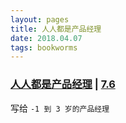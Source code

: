 ```yaml
---
layout: pages
title: 人人都是产品经理
date: 2018.04.07
tags: bookworms
---
```


### [人人都是产品经理](https://github.com/oopstorm/oopstorm.github.io/issues/11) | [7.6](https://book.douban.com/subject/4723970/)

写给 `-1 到 3 岁的产品经理`
